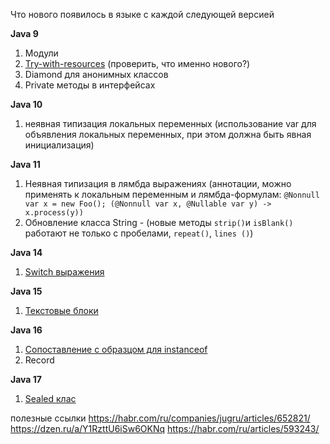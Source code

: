 Что нового появилось в языке с каждой следующей версией

**Java 9**

1. Модули
2. [Try-with-resources](/docs/try.md)  (проверить, что именно нового?)
3. Diamond для анонимных классов 
4. Private методы в интерфейсах

**Java 10**

1. неявная типизация локальных переменных (использование var для объявления локальных переменных, при этом должна 
   быть явная инициализация)

**Java 11**

1. Неявная типизация в лямбда выражениях (аннотации, можно применять к локальным переменным и лямбда-формулам: 
   `@Nonnull var x = new Foo(); (@Nonnull var x, @Nullable var y) -> x.process(y))`
2. Обновление класса String - (новые методы `strip()`и `isBlank()` работают не только с пробелами, `repeat()`, `lines
   ()`)

**Java 14**

1. [Switch выражения](/docs/switch.md)

**Java 15**

1. [Текстовые блоки](/docs/textBloks.md)

**Java 16**

1. [Сопоставление с образцом для instanceof](/docs/instanceof.md)
2. Record 

**Java 17**

1. [Sealed клас](/docs/sealed.md)

полезные ссылки
https://habr.com/ru/companies/jugru/articles/652821/
https://dzen.ru/a/Y1RzttU6iSw6OKNq
https://habr.com/ru/articles/593243/

